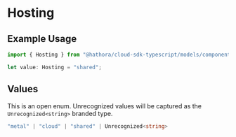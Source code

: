 # Hosting

## Example Usage

```typescript
import { Hosting } from "@hathora/cloud-sdk-typescript/models/components";

let value: Hosting = "shared";
```

## Values

This is an open enum. Unrecognized values will be captured as the `Unrecognized<string>` branded type.

```typescript
"metal" | "cloud" | "shared" | Unrecognized<string>
```